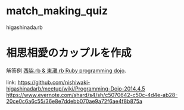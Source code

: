 match_making_quiz
=================

higashinada.rb

# 相思相愛のカップルを作成

解答例 [西脇.rb & 東灘.rb Ruby programming dojo](http://nishiwaki-higashinadarb.doorkeeper.jp/events/10097).

link: https://github.com/nishiwaki-higashinadarb/meetup/wiki/Programming-Dojo-2014.4.5
https://www.evernote.com/shard/s4/sh/c5070642-c50c-4d4e-ab28-20ce0c6a6c55/36e8e7ddebb070ae9a72f6ae4f8b875a
